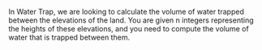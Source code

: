 In Water Trap, we are looking to calculate the volume of water trapped between the elevations of the land. You are given n integers representing the heights of these elevations, and you need to compute the volume of water that is trapped between them.

